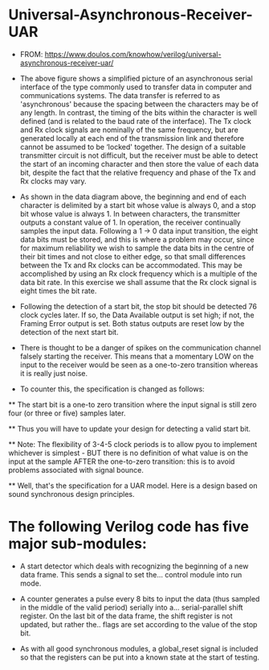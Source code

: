 # Universal-Asynchronous-Receiver-UAR

* FROM:
https://www.doulos.com/knowhow/verilog/universal-asynchronous-receiver-uar/

* The above figure shows a simplified picture of an asynchronous serial interface of the type commonly used to transfer data in computer and communications systems. The data transfer is referred to as 'asynchronous' because the spacing between the characters may be of any length. In contrast, the timing of the bits within the character is well defined (and is related to the baud rate of the interface). The Tx clock and Rx clock signals are nominally of the same frequency, but are generated locally at each end of the transmission link and therefore cannot be assumed to be ‘locked' together. The design of a suitable transmitter circuit is not difficult, but the receiver must be able to detect the start of an incoming character and then store the value of each data bit, despite the fact that the relative frequency and phase of the Tx and Rx clocks may vary.

* As shown in the data diagram above, the beginning and end of each character is delimited by a start bit whose value is always 0, and a stop bit whose value is always 1. In between characters, the transmitter outputs a constant value of 1. In operation, the receiver continually samples the input data. Following a 1 -> 0 data input transition, the eight data bits must be stored, and this is where a problem may occur, since for maximum reliability we wish to sample the data bits in the centre of their bit times and not close to either edge, so that small differences between the Tx and Rx clocks can be accommodated. This may be accomplished by using an Rx clock frequency which is a multiple of the data bit rate. In this exercise we shall assume that the Rx clock signal is eight times the bit rate.

* Following the detection of a start bit, the stop bit should be detected 76 clock cycles later. If so, the Data Available output is set high; if not, the Framing Error output is set. Both status outputs are reset low by the detection of the next start bit.

* There is thought to be a danger of spikes on the communication channel falsely starting the receiver. This means that a momentary LOW on the input to the receiver would be seen as a one-to-zero transition whereas it is really just noise.

* To counter this, the specification is changed as follows:

** The start bit is a one-to zero transition where the input signal is still zero four (or three or five) samples later.

** Thus you will have to update your design for detecting a valid start bit.

** Note: The flexibility of 3-4-5 clock periods is to allow pyou to implement whichever is simplest - BUT there is no definition of what value is on the input at the sample AFTER the one-to-zero transition: this is to avoid problems associated with signal bounce.

** Well, that's the specification for a UAR model. Here is a design based on sound synchronous design principles.

# The following Verilog code has five major sub-modules:

* A start detector which deals with recognizing the beginning of a new data frame. This sends a signal to set the...
control module into run mode.

* A counter generates a pulse every 8 bits to input the data (thus sampled in the middle of the valid period) serially into a...
serial-parallel shift register. On the last bit of the data frame, the shift register is not updated, but rather the..
flags are set according to the value of the stop bit.
 
* As with all good synchronous modules, a global_reset signal is included so that the registers can be put into a known state at the start of testing.
